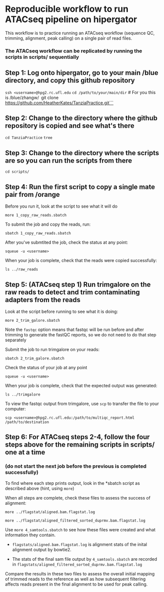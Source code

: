# Reproducible workflow to run ATACseq pipeline on hipergator

This workflow is to practice running an ATACseq workflow (sequence QC, trimming, alignment, peak calling) on a single pair of read files. 

### The ATACseq workflow can be replicated by running the scripts in scripts/ sequentially

## Step 1: Log onto hipergator, go to your main /blue directory, and copy this github repository

```ssh <username>@hpg2.rc.ufl.edu```
```cd /path/to/your/main/dir``` # For you this is /blue/zhangw/<username>```
```git clone https://github.com/HeatherKates/TanziaPractice.git```

## Step 2: Change to the directory where the github repository is copied and see what's there

```cd TanziaPractice```
```tree```

## Step 3: Change to the directory where the scripts are so you can run the  scripts from there

```cd scripts/```

## Step 4: Run the first script to copy a single mate pair from /orange

Before you run it, look at the script to see what it will do

```more 1_copy_raw_reads.sbatch```

To submit the job and copy the reads, run:

 ```sbatch 1_copy_raw_reads.sbatch```

After you've submtited the job, check the status at any point:

```squeue -u <username>```

When your job is complete, check that the reads were copied successfully:

 ```ls ../raw_reads```

## Step 5: (ATACseq step 1) Run trimgalore on the raw reads to detect and trim contaminating adapters from the reads

Look at	the script before running to see what it is doing:

```more 2_trim_galore.sbatch```

Note the ```fastqc``` option means that fastqc will be run before and after trimming to generate the fastQC reports, so we do not need to do that step separately

Submit the job to run trimgalore on your reads:

```sbatch 2_trim_galore.sbatch```

Check the status of your job at any point

```squeue -u <username>```

When your job is complete, check that the expected output was generated:

```ls ../trimgalore```

To view the fastqc output from trimgalore, use ```scp``` to transfer the file to your computer:

```scp <username>@hpg2.rc.ufl.edu:/path/to/multiqc_report.html /path/to/destination```

## Step 6: For ATACseq steps 2-4, follow the four steps above for the remaining scripts in scripts/ one at a time 
### (do not start the next job before the previous is completed successfully)

To find where each step prints output, look in the *sbatch script as described above (hint, using ```more```)

When all steps are complete, check these files to assess the success of alignment:

```more ../flagstat/aligned.bam.flagstat.log```

```more ../flagstat/aligned_filtered_sorted_duprmv.bam.flagstat.log```

Use ```more 4_samtools.sbatch``` to see how these files were created and what information they contain.

* ```flagstats/aligned.bam.flagstat.log``` is alignment stats of the inital alignment output by bowtie2.

* The stats of the final sam file output by ```4_samtools.sbatch``` are recorded in ```flagstats/aligned_filtered_sorted_duprmv.bam.flagstat.log```

Compare the results in these two files to assess the overall initial mapping of trimmed reads to the reference as well as how subsequent filtering affects reads present in the final alignment to be used for peak calling.
